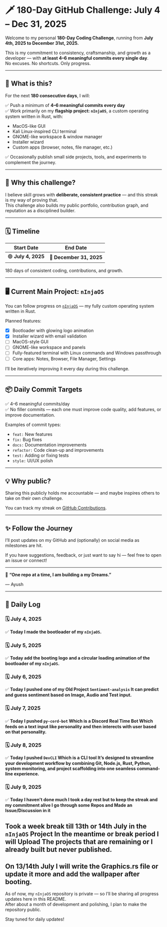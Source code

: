 # 🗡️ 180-Day GitHub Challenge: July 4 – Dec 31, 2025

Welcome to my personal **180-Day Coding Challenge**, running from **July 4th, 2025 to December 31st, 2025.**

This is my commitment to consistency, craftsmanship, and growth as a developer — with **at least 4–6 meaningful commits every single day**.  
No excuses. No shortcuts. Only progress.

---

## 🎯 What is this?

For the next **180 consecutive days**, I will:

✅ Push a minimum of **4–6 meaningful commits every day**  
✅ Work primarily on my **flagship project: `nInjaOS`**, a custom operating system written in Rust, with:  
- MacOS-like GUI  
- Kali Linux-inspired CLI terminal  
- GNOME-like workspace & window manager  
- Installer wizard  
- Custom apps (browser, notes, file manager, etc.)  

✅ Occasionally publish small side projects, tools, and experiments to complement the journey.

---

## 🚀 Why this challenge?

I believe skill grows with **deliberate, consistent practice** — and this streak is my way of proving that.  
This challenge also builds my public portfolio, contribution graph, and reputation as a disciplined builder.

---

## 🗓️ Timeline

| Start Date | End Date |
|------------|----------|
| 🟢 **July 4, 2025** | 🔴 **December 31, 2025** |

180 days of consistent coding, contributions, and growth.

---

## 🖥️ Current Main Project: `nInjaOS`

You can follow progress on [`nInjaOS`](https://github.com/AaYuSh11233/nInjaOS.git) — my fully custom operating system written in Rust.

Planned features:
- [x] Bootloader with glowing logo animation
- [x] Installer wizard with email validation
- [ ] MacOS-style GUI
- [ ] GNOME-like workspace and panels
- [ ] Fully-featured terminal with Linux commands and Windows passthrough
- [ ] Core apps: Notes, Browser, File Manager, Settings

I’ll be iteratively improving it every day during this challenge.

---

## 📦 Daily Commit Targets

✅ 4–6 meaningful commits/day  
✅ No filler commits — each one must improve code quality, add features, or improve documentation.

Examples of commit types:
- `feat:` New features
- `fix:` Bug fixes
- `docs:` Documentation improvements
- `refactor:` Code clean-up and improvements
- `test:` Adding or fixing tests
- `style:` UI/UX polish

---

## 💡 Why public?

Sharing this publicly holds me accountable — and maybe inspires others to take on their own challenge.

You can track my streak on [GitHub Contributions](https://github.com/AaYuSh11233).

---

## ✨ Follow the Journey

I’ll post updates on my GitHub and (optionally) on social media as milestones are hit.

If you have suggestions, feedback, or just want to say hi — feel free to open an issue or connect!

---

🫡 **“One repo at a time, I am building a my Dreams.”**

— Ayush


---

## 📅 Daily Log

### 🗓️ July 4, 2025

✅ **Today I made the bootloader of my `nInjaOS`.**  

### 🗓️ July 5, 2025

✅ **Today add the booting logo and a circular loading animation of the bootloader of my `nInjaOS`.** 

### 🗓️ July 6, 2025

✅ **Today I pushed one of my Old Project `Sentiment-analysis` It can predict and guess sentiment based on Image, Audio and Test input.**

### 🗓️ July 7, 2025

✅ **Today I pushed `py-cord-bot` Which is a Discord Real Time Bot Which feeds on a text input like personality and then interects with user based on that personality.**

### 🗓️ July 8, 2025

✅ **Today I pushed `DevCLI` Which is a CLI tool It’s designed to streamline your development workflow by combining Git, Node.js, Rust, Python, system monitoring, and project scaffolding into one seamless command-line experience.**

### 🗓️ July 9, 2025

✅ **Today I haven't done much I took a day rest but to keep the streak and my commitment alive I go through some Repos and Made an Issue/Discussion in it**

## Took a week break till 13th or 14th July in the `nInjaOS` Project In the meantime or break period I will Upload The projects that are remaining or I already built but never published.

## On 13/14th July I will write the Graphics.rs file or update it more and add the wallpaper after booting.

As of now, my `nInjaOS` repository is private — so I’ll be sharing all progress updates here in this README.  
After about a month of development and polishing, I plan to make the repository public.

Stay tuned for daily updates!
